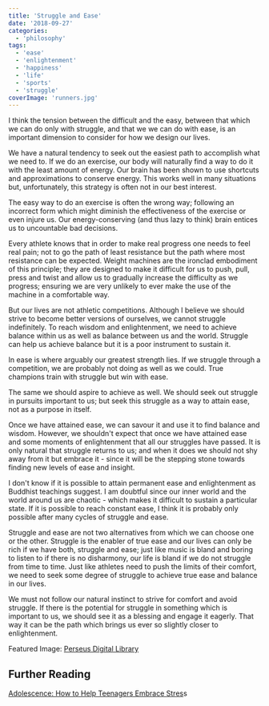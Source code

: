 ```yaml
---
title: 'Struggle and Ease'
date: '2018-09-27'
categories:
  - 'philosophy'
tags:
  - 'ease'
  - 'enlightenment'
  - 'happiness'
  - 'life'
  - 'sports'
  - 'struggle'
coverImage: 'runners.jpg'
---
```


I think the tension between the difficult and the easy, between that which we can do only with struggle, and that we we can do with ease, is an important dimension to consider for how we design our lives.

We have a natural tendency to seek out the easiest path to accomplish what we need to. If we do an exercise, our body will naturally find a way to do it with the least amount of energy. Our brain has been shown to use shortcuts and approximations to conserve energy. This works well in many situations but, unfortunately, this strategy is often not in our best interest.

The easy way to do an exercise is often the wrong way; following an incorrect form which might diminish the effectiveness of the exercise or even injure us. Our energy-conserving (and thus lazy to think) brain entices us to uncountable bad decisions.

Every athlete knows that in order to make real progress one needs to feel real pain; not to go the path of least resistance but the path where most resistance can be expected. Weight machines are the ironclad embodiment of this principle; they are designed to make it difficult for us to push, pull, press and twist and allow us to gradually increase the difficulty as we progress; ensuring we are very unlikely to ever make the use of the machine in a comfortable way.

But our lives are not athletic competitions. Although I believe we should strive to become better versions of ourselves, we cannot struggle indefinitely. To reach wisdom and enlightenment, we need to achieve balance within us as well as balance between us and the world. Struggle can help us achieve balance but it is a poor instrument to sustain it.

In ease is where arguably our greatest strength lies. If we struggle through a competition, we are probably not doing as well as we could. True champions train with struggle but win with ease.

The same we should aspire to achieve as well. We should seek out struggle in pursuits important to us; but seek this struggle as a way to attain ease, not as a purpose in itself.

Once we have attained ease, we can savour it and use it to find balance and wisdom. However, we shouldn't expect that once we have attained ease and some moments of enlightenment that all our struggles have passed. It is only natural that struggle returns to us; and when it does we should not shy away from it but embrace it - since it will be the stepping stone towards finding new levels of ease and insight.

I don't know if it is possible to attain permanent ease and enlightenment as Buddhist teachings suggest. I am doubtful since our inner world and the world around us are chaotic - which makes it difficult to sustain a particular state. If it is possible to reach constant ease, I think it is probably only possible after many cycles of struggle and ease.

Struggle and ease are not two alternatives from which we can choose one or the other. Struggle is the enabler of true ease and our lives can only be rich if we have both, struggle and ease; just like music is bland and boring to listen to if there is no disharmony, our life is bland if we do not struggle from time to time. Just like athletes need to push the limits of their comfort, we need to seek some degree of struggle to achieve true ease and balance in our lives.

We must not follow our natural instinct to strive for comfort and avoid struggle. If there is the potential for struggle in something which is important to us, we should see it as a blessing and engage it eagerly. That way it can be the path which brings us ever so slightly closer to enlightenment.

Featured Image: [Perseus Digital Library](http://www.perseus.tufts.edu/hopper/image?img=Perseus:image:1990.05.0511)

## Further Reading

[Adolescence: How to Help Teenagers Embrace Stres](https://www.nytimes.com/2018/09/19/well/family/how-to-help-teenagers-embrace-stress.html)s
